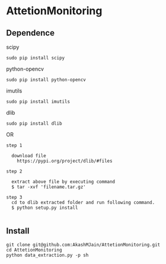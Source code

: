 # AttetionMonitoring
## Dependence

scipy

  `sudo pip install scipy`

python-opencv

  `sudo pip install python-opencv`

imutils

  `sudo pip install imutils`

dlib

  `sudo pip install dlib`

  OR
  
  ```
  step 1
  
    download file    
      https://pypi.org/project/dlib/#files
    
  step 2  
  
    extract above file by executing command 
    $ tar -xvf 'filename.tar.gz'
    
  step 3
    cd to dlib extracted folder and run following command.
    $ python setup.py install
    
  ```


## Install

```
git clone git@github.com:AkashMJain/AttetionMonitoring.git
cd AttetionMonitoring
python data_extraction.py -p sh
```

